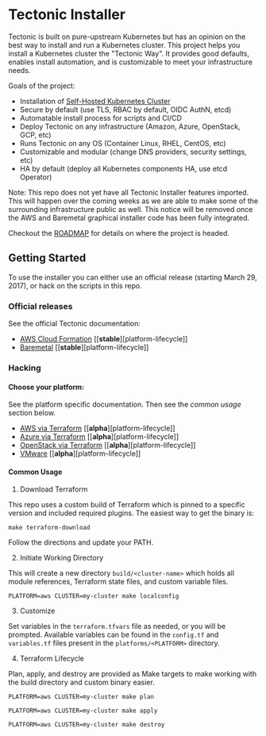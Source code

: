 # Tectonic Installer

Tectonic is built on pure-upstream Kubernetes but has an opinion on the best way to install and run a Kubernetes cluster. This project helps you install a Kubernetes cluster the "Tectonic Way". It provides good defaults, enables install automation, and is customizable to meet your infrastructure needs.

Goals of the project:

- Installation of [Self-Hosted Kubernetes Cluster](https://github.com/kubernetes/community/blob/master/contributors/design-proposals/self-hosted-kubernetes.md)
- Secure by default (use TLS, RBAC by default, OIDC AuthN, etcd)
- Automatable install process for scripts and CI/CD
- Deploy Tectonic on any infrastructure (Amazon, Azure, OpenStack, GCP, etc)
- Runs Tectonic on any OS (Container Linux, RHEL, CentOS, etc)
- Customizable and modular (change DNS providers, security settings, etc)
- HA by default (deploy all Kubernetes components HA, use etcd Operator)

Note: This repo does not yet have all Tectonic Installer features imported. This will happen over the coming weeks as we are able to make some of the surrounding infrastructure public as well. This notice will be removed once the AWS and Baremetal graphical installer code has been fully integrated.

Checkout the [ROADMAP](ROADMAP.md) for details on where the project is headed.

## Getting Started

To use the installer you can either use an official release (starting March 29, 2017), or hack on the scripts in this repo.

### Official releases

See the official Tectonic documentation:

- [AWS Cloud Formation](https://coreos.com/tectonic/docs/latest/install/aws/) [[**stable**][platform-lifecycle]]
- [Baremetal](https://coreos.com/tectonic/docs/latest/install/bare-metal/) [[**stable**][platform-lifecycle]]

### Hacking

#### Choose your platform:

See the platform specific documentation. Then see the *common usage* section below.

- [AWS via Terraform](Documentation/platforms/aws/README.md) [[**alpha**][platform-lifecycle]]
- [Azure via Terraform](Documentation/platforms/azure/README.md) [[**alpha**][platform-lifecycle]]
- [OpenStack via Terraform](Documentation/platforms/openstack/README.md) [[**alpha**][platform-lifecycle]]
- [VMware](Documentation/platforms/vmware/README.md) [[**alpha**][platform-lifecycle]]


#### Common Usage

1. Download Terraform

This repo uses a custom build of Terraform which is pinned to a specific version and included required plugins. The easiest way to get the binary is:

```
make terraform-download
```

Follow the directions and update your PATH.

2. Initiate Working Directory

This will create a new directory `build/<cluster-name>` which holds all module references, Terraform state files, and custom variable files.

```
PLATFORM=aws CLUSTER=my-cluster make localconfig
```

3. Customize

Set variables in the `terraform.tfvars` file as needed, or you will be prompted. Available variables can be found in the `config.tf` and `variables.tf` files present in the `platforms/<PLATFORM>` directory.

4. Terraform Lifecycle

Plan, apply, and destroy are provided as Make targets to make working with the build directory and custom binary easier.

```
PLATFORM=aws CLUSTER=my-cluster make plan
```

```
PLATFORM=aws CLUSTER=my-cluster make apply
```

```
PLATFORM=aws CLUSTER=my-cluster make destroy
```

